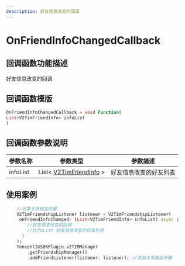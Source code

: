 ```yaml
---
description: 好友信息改变的回调
---
```


# OnFriendInfoChangedCallback

## 回调函数功能描述

好友信息改变的回调

## 回调函数模版

```dart
OnFriendInfoChangedCallback = void Function(
List<V2TimFriendInfo> infoList
)
```

## 回调函数参数说明

| 参数名称     | 参数类型                                                                       | 参数描述        |
| -------- | -------------------------------------------------------------------------- | ----------- |
| infoList | List< [V2TimFriendInfo](../../api/guan-jian-lei/user/v2timfriendinfo.md) > | 好友信息改变的好友列表 |

## 使用案例

```dart
    //设置关系链监听器
    V2TimFriendshipListener listener = V2TimFriendshipListener(
     onFriendInfoChanged: (List<V2TimFriendInfo> infoList) async {
        //好友信息改变的回调
        //infoList 好友信息改变的好友列表
      }
    );
    TencentImSDKPlugin.v2TIMManager
        .getFriendshipManager()
        .addFriendListener(listener: listener); //添加关系链监听器
```

